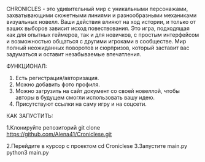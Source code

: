 CHRONICLES - это удивительный мир с уникальными персонажами, захватывающими сюжетными линиями и разнообразными механиками визуальных новелл. 
Ваши действия влияют на ход истории, и только от ваших выборов зависит исход повествования. 
Это игра, подходящая как для опытных геймеров, так и для новичков, с простым интерфейсом и возможностью общаться с другими игроками в сообществе. 
Мир полный неожиданных поворотов и сюрпризов, который заставит вас задуматься и оставит незабываемые впечатления.


ФУНКЦИОНАЛ:
1) Есть регистрация/авторизация.
2) Можно добавить фото профиля.
3) Можно загрузить на сайт документ со своей новеллой, чтобы авторы в будущем смогли использовать вашу идею.
4) Присутствуют ссылки на саму игру и на соцсети.


КАК ЗАПУСТИТЬ:

1.Клонируйте репозиторий 
git clone https://github.com/Alena41/Croniclese.git

2.Перейдите в курсор с проектом 
cd Croniclese
3.Запустите main.py python3 main.py
